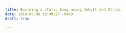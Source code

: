 ```yaml
---
title: Building a static blog using Jekyll and Strapi
date: 2018-06-08 19:49:27 -0400
draft: true

---
```

